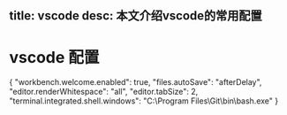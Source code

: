 title: vscode
desc: 本文介绍vscode的常用配置
---

# vscode 配置

{
  "workbench.welcome.enabled": true,
  "files.autoSave": "afterDelay",
  "editor.renderWhitespace": "all",
  "editor.tabSize": 2,
  "terminal.integrated.shell.windows": "C:\\Program Files\\Git\\bin\\bash.exe"
}

<!--more-->